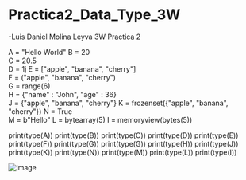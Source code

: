 # Practica2_Data_Type_3W
-Luis Daniel Molina Leyva 3W
Practica 2

A = "Hello World"
B = 20	
C = 20.5	
D = 1j
E = ["apple", "banana", "cherry"]	
F = ("apple", "banana", "cherry")	
G = range(6)	
H = {"name" : "John", "age" : 36}	
J = {"apple", "banana", "cherry"}
K = frozenset({"apple", "banana", "cherry"})
N = True	
M = b"Hello"
L = bytearray(5)
I = memoryview(bytes(5))		

print(type(A))
print(type(B))
print(type(C))
print(type(D))
print(type(E))
print(type(F))
print(type(G))
print(type(G))
print(type(H))
print(type(J))
print(type(K))
print(type(N))
print(type(M))
print(type(L))
print(type(I))

![image](https://github.com/user-attachments/assets/5d6bc730-67b7-4be3-be78-a4400d8462e1)
